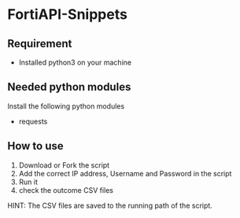 # FortiAPI-Snippets
## Requirement
- Installed python3 on your machine

## Needed python modules
Install the following python modules
- requests


## How to use
1. Download or Fork the script
2. Add the correct IP address, Username and Password in the script
3. Run it
4. check the outcome CSV files

HINT: The CSV files are saved to the running path of the script.
